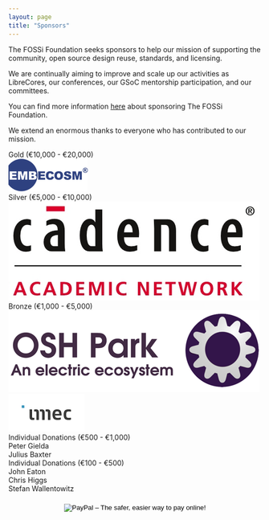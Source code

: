 ```yaml
---
layout: page
title: "Sponsors"
---
```


The FOSSi Foundation seeks sponsors to help our
mission of supporting the community, open source design reuse, standards,
and licensing.

We are continually aiming to improve and scale up our activities as LibreCores, our
conferences, our GSoC mentorship participation, and our committees.

You can find more information [here](sponsoring) about sponsoring The FOSSi Foundation.

We extend an enormous thanks to everyone who has contributed to our mission.

<!--<div class="panel panel-sponsors panel-platinum">Platinum (> €20,000)</div>-->

<div class="panel panel-sponsors panel-gold">Gold (€10,000 - €20,000)</div>

<div class="row">
  <div class="col-sm-4 col-xs-8">
    <a target="_blank" href="http://embecosm.com">
      <img src="/assets/Embecosm.png" class="img-responsive" />
    </a>
  </div>
</div>

<div class="panel panel-sponsors panel-silver">Silver (€5,000 - €10,000)</div>


<div class="row">
  <div class="col-sm-3 col-xs-6">
    <a target="_blank" href="https://www.cadence.com/content/cadence-www/global/en_US/home/services/cadence-academic-network.html">
      <img src="/assets/Cadence.jpg" class="img-responsive" />
	  </a>
  </div>
</div>

<div class="panel panel-sponsors panel-bronze">Bronze (€1,000 - €5,000)</div>
<div class="row">
  <div class="col-sm-2 col-xs-4">
    <a target="_blank" href="https://oshpark.com/">
      <img src="/assets/osh-park.png" class="img-responsive" />
    </a>
  </div>
  <div class="col-sm-2 col-xs-4">
    <a target="_blank" href="https://imec.be/">
      <img src="/assets/imec.png" class="img-responsive" />
    </a>
  </div>
</div>
<!--<div class="row">
<div class="col-sm-3"><a target="_blank" href="http://www.embecosm.com/">Embecosm Ltd.</a></div>
</div>-->

<div class="panel panel-sponsors panel-individual">Individual Donations (€500 - €1,000)</div>

<div class="row">
<div class="col-sm-3">Peter Gielda</div>
<div class="col-sm-3">Julius Baxter</div>
</div>

<div class="panel panel-sponsors panel-individual">Individual Donations (€100 - €500)</div>

<div class="row">
<div class="col-sm-3">John Eaton</div>
<div class="col-sm-3">Chris Higgs</div>
<div class="col-sm-3">Stefan Wallentowitz</div>
</div>

<div class="row" style="margin-top: 20px">
<div class="col-sm-12">
<center>
<form action="https://www.paypal.com/cgi-bin/webscr" method="post"
target="_top">
<input type="hidden" name="cmd" value="_s-xclick">
<input type="hidden" name="hosted_button_id" value="QHKDZY6XM44YN">
<input type="image"
src="https://www.paypalobjects.com/en_US/GB/i/btn/btn_donateCC_LG.gif"
border="0" name="submit" alt="PayPal – The safer, easier way to pay
online!">
</form>
</center>
</div>
</div>
